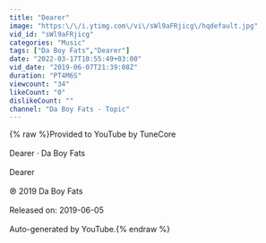 ```yaml
---
title: "Dearer"
image: "https:\/\/i.ytimg.com\/vi\/sWl9aFRjicg\/hqdefault.jpg"
vid_id: "sWl9aFRjicg"
categories: "Music"
tags: ["Da Boy Fats","Dearer"]
date: "2022-03-17T10:55:49+03:00"
vid_date: "2019-06-07T21:39:08Z"
duration: "PT4M6S"
viewcount: "34"
likeCount: "0"
dislikeCount: ""
channel: "Da Boy Fats - Topic"
---
```

{% raw %}Provided to YouTube by TuneCore<br /><br />Dearer · Da Boy Fats<br /><br />Dearer<br /><br />℗ 2019 Da Boy Fats<br /><br />Released on: 2019-06-05<br /><br />Auto-generated by YouTube.{% endraw %}
